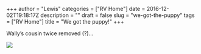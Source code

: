 +++
author = "Lewis"
categories = ["RV Home"]
date = 2016-12-02T19:18:17Z
description = ""
draft = false
slug = "we-got-the-puppy"
tags = ["RV Home"]
title = "We got the puppy!"
+++


Wally’s cousin twice removed (?)…

![](/images/2016/12/img_1634.jpg)


